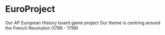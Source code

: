 # EuroProject
Our AP European History board game project
Our theme is centring around the French Revolution (1789 - 1799)
